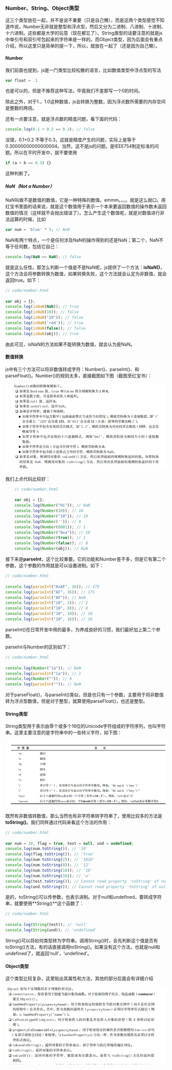 ### Number、String、Object类型

这三个类型放在一起，并不是说不重要（只是自己懒），而是这两个类型感觉不知道咋说，Number无非就是整型和浮点型，然后又分为二进制、八进制、十进制、十六进制。这些都是大学的玩意（现在都忘了）。String类型的话要注意的就是js中单引号和双引号包起来的字符串是一样的。而Object类型，因为后面会有重点介绍，所以这里只是简单的提一下，所以，就放在一起了（还是因为自己懒）。

#### Number

我们前面也提到，js是一门类型比较松散的语言，比如数值类型中浮点型的写法

```javascript
var float = .1
```

也是可以的，但是不推荐这种写法，毕竟我们不差那写一个0的时间。

除此之外，对于1.，1.0这种数值，js会转换为整数，因为浮点数所需要的内存空间是整数的两倍。

还有一点要注意，就是浮点数的精度问题，看下面的代码：

```javascript
console.log(0.1 + 0.2 == 0.3); // false
```

没错，0.1+0.2 不等于0.3，这就是精度产生的问题，实际上是等于0.30000000000000004。当然，这不是js的问题，是IEEE754制定标准的问题。所以在平时开发中，就不要使用

```javascript
if (a + b == 0.3) {}
```

这种判断了。

##### NaN（Not a Number）

NaN叫做不是数值的数值，它是一种特殊的数值。emmm。。。。就是这么拗口。用红宝书里面的话来说，就是这个数值用于表示一个本来要返回数值的操作数未返回数值的情况（这样就不会抛出错误了）。怎么产生这个数值呢，就是对数值进行非法运算的时候，比如

```javascript
var num = 'blue' * 5; // NaN
```

NaN有两个特点，一个是任何涉及NaN的操作得到的还是NaN；第二个，NaN不等于任何数，包括它自己：

```javascript
console.log(NaN == NaN); // false
```

就是这么任性。那怎么判断一个值是不是NaN呢，js提供了一个方法：**isNaN()**，这个方法会将参数转换为数值，如果转换失败，这个方法就会认定为非数值，就会返回true。如下：

```javascript
// code/number.html

var obj = {};
console.log(isNaN(NaN)); // true
console.log(isNaN(10)); // false
console.log(isNaN("10")); // false
console.log(isNaN('red')); // true
console.log(isNaN(false)); // false
console.log(isNaN(obj)); // true
```

由此可见，isNaN的方法如果不能转换为数值，就会认为是NaN。

#### 数值转换

js中有三个方法可以将非数值转成字符：Number()、parseInt()、和parseFloat()。Number()的规则太多，直接截图如下图（截图至红宝书）：

![1565948727581](https://github.com/yjl000/Blog/blob/master/js基础与进阶/基础/image/1565948727581.png)

我们上点代码比较好：

```javascript
    // code/number.html

    var obj = {};
    console.log(Number("Hi")); // NaN
    console.log(Number(10)); // 10
    console.log(Number("10")); // 10
    console.log(Number('')); // 0
    console.log(Number(0001)); // 1
    console.log(Number("0xa")); // 10
    console.log(Number(true)); // 1
    console.log(Number(false)); // 0
    console.log(Number(obj)); // NaN
```

接下来是**parseInt**，这个比较重要。它的功能和Number差不多，但是它有第二个参数，这个参数的作用就是可以设置进制。如下：

```javascript
// code/number.html

console.log(parseInt("0xAF", 16)); // 175
console.log(parseInt("AF", 16)); // 175
console.log(parseInt("AF")); // NaN
console.log(parseInt("10", 2)); // 2
console.log(parseInt("10", 8)); // 8
console.log(parseInt("10", 10)); // 10
console.log(parseInt("10", 16)); // 16
```

parseInt()在日常开发中用的最多，为养成良好的习惯，我们最好加上第二个参数。

parseInt与Number的区别如下：

```javascript
// code/number.html

console.log(Number("1a")); // NaN
console.log(parseInt("1a")); // 1
console.log(Number("")); // 0
console.log(parseInt("")); // NaN
```

对于parseFloat()，与parseInt()类似，但是也只有一个参数，主要用于将非数值转为浮点型数值，但是对于整型，就算使用parseFloat()，也还是整型。

#### String类型

String类型用于表示由零个或多个16位的Unicode字符组成的字符序列，也叫字符串。这里主要注意的是字符串中的一些转义字符，如下图：

![1565951262798](https://github.com/yjl000/Blog/blob/master/js基础与进阶/基础/image/1565951262798.png)

既然有非数值转数值，那么当然也有非字符串转字符串了，使用比较多的方法是**toString()**。我们同样通过代码来看这个方法的作用：

```javascript
// code/number.html

var num = 10, flag = true, test = null, und = undefined;
console.log(num.toString()); // '10'
console.log(flag.toString()); // 'true'
console.log(num.toString(2)); // '1010'
console.log(num.toString(8)); // '12'
console.log(num.toString(10)); // '10'
console.log(num.toString(16)); // 'a'
console.log(test.toString()); // Cannot read property 'toString' of null
console.log(und.toString()); // Cannot read property 'toString' of null
```

是的，toString()可以传参数，也表示进制。对于null和undefined，要转成字符串，就要使用**String()**这个函数了：

```javascript
// code/number.html

console.log(String(test)); // 'null'
console.log(String(und)); // 'undefined'
```

String()可以将如何类型转为字符串。调用String()时，会先判断这个值是否有toString()方法，有的话直接调用toString()。如果没有这个方法，也就是null和undefined了，就返回‘null’，‘undefined’。

#### Object类型

这个类型比较复杂，这里贴出其属性和方法，其他的部分后面会有详细介绍

![1565952626487](https://github.com/yjl000/Blog/blob/master/js基础与进阶/基础/image/1565952626487.png)

